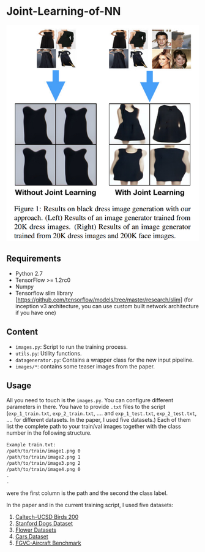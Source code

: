 # Joint-Learning-of-NN

![alt tag](images/teaser1.png)

## Requirements

- Python 2.7
- TensorFlow >= 1.2rc0
- Numpy
- Tensorflow slim library [https://github.com/tensorflow/models/tree/master/research/slim] (for inception v3 architecture, you can use custom built network architecture if you have one)

## Content

- `images.py`: Script to run the training process.
- `utils.py`: Utility functions.
- `datagenerator.py`: Contains a wrapper class for the new input pipeline.
- `images/*`: contains some teaser images from the paper.

## Usage

All you need to touch is the `images.py`. You can configure different parameters in there. You have to provide `.txt` files to the script (`exp_1_train.txt`, `exp_2_train.txt`, .... and `exp_1_test.txt`, `exp_2_test.txt`, .... for different datasets. In the paper, I used five datasets.) Each of them list the complete path to your train/val images together with the class number in the following structure.

```
Example train.txt:
/path/to/train/image1.png 0
/path/to/train/image2.png 1
/path/to/train/image3.png 2
/path/to/train/image4.png 0
.
.
```
were the first column is the path and the second the class label.

In the paper and in the current training script, I used five datasets:
1. [Caltech-UCSD Birds 200](http://www.vision.caltech.edu/visipedia/CUB-200.html)
2. [Stanford Dogs Dataset](http://vision.stanford.edu/aditya86/ImageNetDogs/)
3. [Flower Datasets](http://www.robots.ox.ac.uk/~vgg/data/flowers/)
4. [Cars Dataset](https://ai.stanford.edu/~jkrause/cars/car_dataset.html)
5. [FGVC-Aircraft Benchmark](http://www.robots.ox.ac.uk/~vgg/data/fgvc-aircraft/)